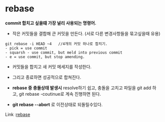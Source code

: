 rebase
======
__commit 합치고 싶을떄 가장 널리 사용되는 명령어.__
- 작은 커밋들을 결합해 큰 커밋을 만든다. (서로 다른 변경사항들을 묶고싶을때 유용)

```
git rebase -i HEAD ~4	//4개의 커밋 하나로 합치기.
- pick = use commit
- squarsh - use commit, but meld into previous commit
- e = use commit, but stop amending.
```
- 커밋들을 합치고 새 커밋 메세지를 작성한다.
- 그리고 종료하면 성공적으로 합쳐진다.

- __rebase 중 충돌상태 발생시__ resolve하기 쉽고, 충돌을 고치고 파일을 git add 하고, git rebase -coutinue로 계속 진행하면 된다.
- __git rebase --abort__ 로 이전상태로 되돌릴수있다.

Link :[rebase](http://ko.gitready.com/advanced/2009/02/10/squashing-commits-with-rebase.html)
